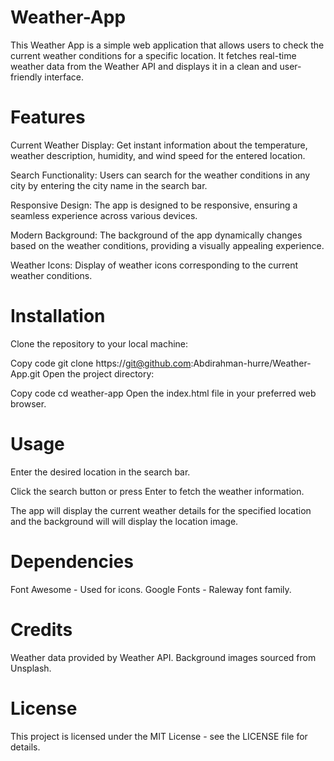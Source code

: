 # Weather-App
This Weather App is a simple web application that allows users to check the current weather conditions for a specific location. It fetches real-time weather data from the Weather API and displays it in a clean and user-friendly interface.

# Features
Current Weather Display: Get instant information about the temperature, weather description, humidity, and wind speed for the entered location.

Search Functionality: Users can search for the weather conditions in any city by entering the city name in the search bar.

Responsive Design: The app is designed to be responsive, ensuring a seamless experience across various devices.

Modern Background: The background of the app dynamically changes based on the weather conditions, providing a visually appealing experience.

Weather Icons: Display of weather icons corresponding to the current weather conditions.

# Installation
Clone the repository to your local machine:

Copy code
git clone https://git@github.com:Abdirahman-hurre/Weather-App.git
Open the project directory:

Copy code
cd weather-app
Open the index.html file in your preferred web browser.

# Usage
Enter the desired location in the search bar.

Click the search button or press Enter to fetch the weather information.

The app will display the current weather details for the specified location and the background will will display the location image.

# Dependencies
Font Awesome - Used for icons.
Google Fonts - Raleway font family.
# Credits
Weather data provided by Weather API.
Background images sourced from Unsplash.
# License
This project is licensed under the MIT License - see the LICENSE file for details.